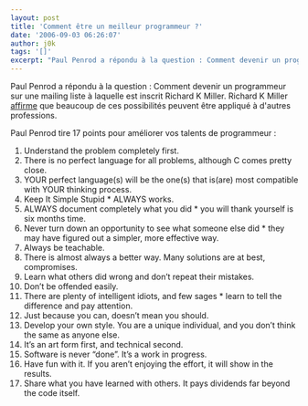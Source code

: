 ```yaml
---
layout: post
title: 'Comment être un meilleur programmeur ?'
date: '2006-09-03 06:26:07'
author: j0k
tags: '[]'
excerpt: "Paul Penrod a répondu à la question : Comment devenir un programmeur sur une mailing liste à laquelle est inscrit Richard K Miller.     \nRichard K Miller [affirme](http://www.richardkmiller.com/blog/archives/2006/09/how-to-be-a-better-programmer) que beaucoup de ces possibilités peuvent être appliqué à d'autres professions.  \n  \nPaul Penrod      …"
---
```


Paul Penrod a répondu à la question : Comment devenir un programmeur sur une mailing liste à laquelle est inscrit Richard K Miller.
Richard K Miller [affirme](http://www.richardkmiller.com/blog/archives/2006/09/how-to-be-a-better-programmer) que beaucoup de ces possibilités peuvent être appliqué à d'autres professions.

Paul Penrod tire 17 points pour améliorer vos talents de programmeur :

01. Understand the problem completely first.
02. There is no perfect language for all problems, although C comes pretty close.
03. YOUR perfect language(s) will be the one(s) that is(are) most compatible with YOUR thinking process.
04. Keep It Simple Stupid * ALWAYS works.
05. ALWAYS document completely what you did * you will thank yourself is six months time.
06. Never turn down an opportunity to see what someone else did * they may have figured out a simpler, more effective way.
07. Always be teachable.
08. There is almost always a better way. Many solutions are at best, compromises.
09. Learn what others did wrong and don’t repeat their mistakes.
10. Don’t be offended easily.
11. There are plenty of intelligent idiots, and few sages * learn to tell the difference and pay attention.
12. Just because you can, doesn’t mean you should.
13. Develop your own style. You are a unique individual, and you don’t think the same as anyone else.
14. It’s an art form first, and technical second.
15. Software is never “done”. It’s a work in progress.
16. Have fun with it. If you aren’t enjoying the effort, it will show in the results.
17. Share what you have learned with others. It pays dividends far beyond the code itself.
